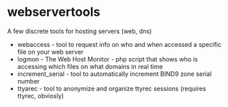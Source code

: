 webservertools
==============

A few discrete tools for hosting servers (web, dns)

* webaccess - tool to request info on who and when accessed a specific file on your web server
* logmon - The Web Host Monitor - php script that shows who is accessing which files on what domains in real time
* increment_serial - tool to automatically increment BIND9 zone serial number
* ttyarec - tool to anonymize and organize ttyrec sessions (requires ttyrec, obviosly)
